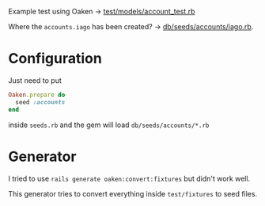 Example test using Oaken -> [test/models/account_test.rb](https://github.com/iago-silva/test_oaken/blob/main/test/models/account_test.rb)

Where the `accounts.iago` has been created? -> [db/seeds/accounts/iago.rb](https://github.com/iago-silva/test_oaken/blob/main/db/seeds/accounts/iago.rb).

# Configuration

Just need to put 

```ruby
Oaken.prepare do
  seed :accounts
end
```

inside `seeds.rb` and the gem will load `db/seeds/accounts/*.rb`

# Generator

I tried to use `rails generate oaken:convert:fixtures` but didn't work well.

This generator tries to convert everything inside `test/fixtures` to seed files.